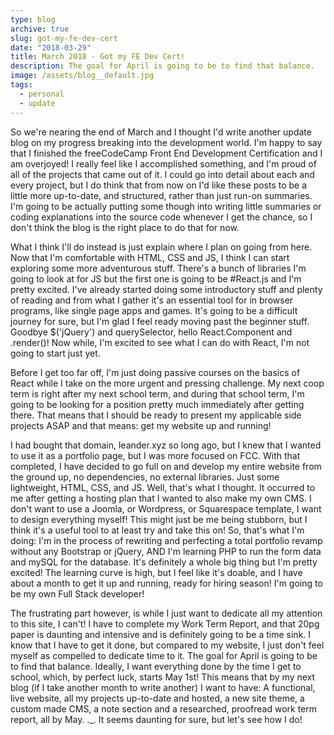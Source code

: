 ```yaml
---
type: blog
archive: true
slug: got-my-fe-dev-cert
date: "2018-03-29"
title: March 2018 - Got my FE Dev Cert!
description: The goal for April is going to be to find that balance.
image: /assets/blog__default.jpg
tags:
  - personal
  - update
---
```


So we're nearing the end of March and I thought I'd write another update blog on my progress breaking into the development world. I'm happy to say that I finished the freeCodeCamp Front End Development Certification and I am overjoyed! I really feel like I accomplished something, and I'm proud of all of the projects that came out of it. I could go into detail about each and every project, but I do think that from now on I'd like these posts to be a little more up-to-date, and structured, rather than just run-on summaries. I'm going to be actually putting some though into writing little summaries or coding explanations into the source code whenever I get the chance, so I don't think the blog is the right place to do that for now.

What I think I'll do instead is just explain where I plan on going from here. Now that I'm comfortable with HTML, CSS and JS, I think I can start exploring some more adventurous stuff. There's a bunch of libraries I'm going to look at for JS but the first one is going to be #React.js and I'm pretty excited. I've already started doing some introductory stuff and plenty of reading and from what I gather it's an essential tool for in browser programs, like single page apps and games. It's going to be a difficult journey for sure, but I'm glad I feel ready moving past the beginner stuff. Goodbye \$('jQuery') and querySelector, hello React.Component and .render()! Now while, I'm excited to see what I can do with React, I'm not going to start just yet.

Before I get too far off, I'm just doing passive courses on the basics of React while I take on the more urgent and pressing challenge. My next coop term is right after my next school term, and during that school term, I'm going to be looking for a position pretty much immediately after getting there. That means that I should be ready to present my applicable side projects ASAP and that means: get my website up and running!

I had bought that domain, leander.xyz so long ago, but I knew that I wanted to use it as a portfolio page, but I was more focused on FCC. With that completed, I have decided to go full on and develop my entire website from the ground up, no dependencies, no external libraries. Just some lightweight, HTML, CSS, and JS. Well, that's what I thought. It occurred to me after getting a hosting plan that I wanted to also make my own CMS. I don't want to use a Joomla, or Wordpress, or Squarespace template, I want to design everything myself! This might just be me being stubborn, but I think it's a useful tool to at least try and take this on! So, that's what I'm doing: I'm in the process of rewriting and perfecting a total portfolio revamp without any Bootstrap or jQuery, AND I'm learning PHP to run the form data and mySQL for the database. It's definitely a whole big thing but I'm pretty excited! The learning curve is high, but I feel like it's doable, and I have about a month to get it up and running, ready for hiring season! I'm going to be my own Full Stack developer!

The frustrating part however, is while I just want to dedicate all my attention to this site, I can't! I have to complete my Work Term Report, and that 20pg paper is daunting and intensive and is definitely going to be a time sink. I know that I have to get it done, but compared to my website, I just don't feel myself as compelled to dedicate time to it. The goal for April is going to be to find that balance. Ideally, I want everything done by the time I get to school, which, by perfect luck, starts May 1st! This means that by my next blog (if I take another month to write another) I want to have: A functional, live website, all my projects up-to-date and hosted, a new site theme, a custom made CMS, a note section and a researched, proofread work term report, all by May. .\_. It seems daunting for sure, but let's see how I do!
